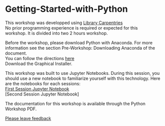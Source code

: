 # Getting-Started-with-Python

This workshop was developped using [Library Carpentries](https://librarycarpentry.org/lc-python-intro/) <br>
No prior programming experience is required or expected for this workshop. It is divided into two 2 hours workshop.

Before the workshop, please download Python with Anaconda. For more information see the section Pre-Workshop: Downloading Anaconda of the document.<br>
You can follow the directions [here](https://librarycarpentry.org/lc-python-intro/setup.html) <br>
Download the Graphical Installer.

This workshop was built to use Jupyter Notebooks. During this session, you should use a new notebook to familiarize yourself with this technology.
Here are the notebooks for each sessions: <br>
[First Session Jupyter Notebook](https://github.com/ClaraTurp/Getting-Started-with-Python/blob/main/pythonWorkshop_firstSession_2022.ipynb)<br>
[Second Session Jupyter Notebook]

The documentation for this workshop is available through the Python Workshop PDF.


[Please leave feedback](https://forms.office.com/Pages/ResponsePage.aspx?id=cZYxzedSaEqvqfz4-J8J6jyp0g6_kyVDhNJTXJrpgkRUNkRUVU1IMzc5RElTUlZEWUtBM01aSUZLUi4u)
